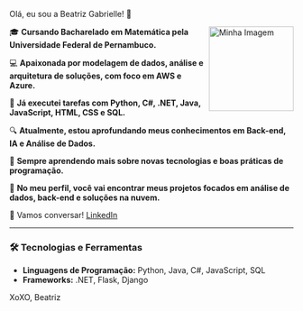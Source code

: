 <p>Olá, eu sou a Beatriz Gabrielle! 👋</p>
<img src="https://github.com/BeatrizBGSoares/BeatrizSoares/blob/main/gifmaker_me.gif?raw=true" alt="Minha Imagem" width="150" style="float: right; margin-left: 10px;">

🎓 **Cursando Bacharelado em Matemática pela Universidade Federal de Pernambuco.**

💻 **Apaixonada por modelagem de dados, análise e arquitetura de soluções, com foco em AWS e Azure.**

🔧 **Já executei tarefas com Python, C#, .NET, Java, JavaScript, HTML, CSS e SQL.**

🔍 **Atualmente, estou aprofundando meus conhecimentos em Back-end, IA e Análise de Dados.**

🌱 **Sempre aprendendo mais sobre novas tecnologias e boas práticas de programação.**

📂 **No meu perfil, você vai encontrar meus projetos focados em análise de dados, back-end e soluções na nuvem.**

💬 Vamos conversar! [LinkedIn](https://www.linkedin.com/in/beatriz-gabrielle-/)

---

### 🛠️ Tecnologias e Ferramentas

- **Linguagens de Programação:** Python, Java, C#, JavaScript, SQL
- **Frameworks:** .NET, Flask, Django

<p>XoXO, Beatriz</p>


